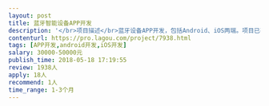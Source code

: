```yaml
---                
layout: post       
title: 蓝牙智能设备APP开发           
description: '</br>项目描述</br>蓝牙设备APP开发，包括Android、iOS两端。项目已有界面原型，主要需要解决后端高并发产生的程序不稳定的问题。</br></br>主要功能点</br>后端统计（有参考后台）</br>APP连接设备控制</br></br>可参考产品: 智能遥控器</br></br>人员要求</br>1、有后端高并发处理案例</br>2、良好的沟通能力</br>3、倾向于团队开发（个人需在广东省内）</br>4、需要见面沟通</br>'     
contenturl: https://pro.lagou.com/project/7938.html      
tags: [APP开发,android开发,iOS开发]            
salary: 30000-50000元          
publish_time: 2018-05-18 17:19:55         
review: 1938人                   
apply: 18人                   
recommend: 1人                   
time_range: 1-3个月              
---                 
```

